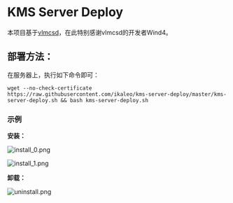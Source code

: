 # KMS Server Deploy

本项目基于[vlmcsd](https://github.com/Wind4/vlmcsd)，在此特别感谢vlmcsd的开发者Wind4。

## 部署方法：

在服务器上，执行如下命令即可：

```shell
wget --no-check-certificate https://raw.githubusercontent.com/ikaleo/kms-server-deploy/master/kms-server-deploy.sh && bash kms-server-deploy.sh
```

### 示例

**安装：**

![install_0.png](./image/install_0.png)

![install_1.png](./image/install_1.png)



**卸载：**

![uninstall.png](./image/uninstall.png)
